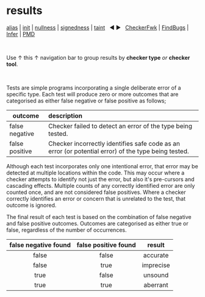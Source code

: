 # results

[alias](https://github.com/michaelemery/staticanalysis/tree/master/results/alias/README.md) | [init](https://github.com/michaelemery/staticanalysis/tree/master/results/init/README.md) | [nullness](https://github.com/michaelemery/staticanalysis/tree/master/results/nullness/README.md) | [signedness](https://github.com/michaelemery/staticanalysis/tree/master/results/signedness/README.md) | [taint](https://github.com/michaelemery/staticanalysis/tree/master/results/taint/README.md) &nbsp; &#x25c0; &#x25b6; &nbsp; [CheckerFwk]() | [FindBugs]() | [Infer]() | [PMD]()

<br>

Use &uarr; this &uarr; navigation bar to group results by **checker type** *or* **checker tool**.

<br>

Tests are simple programs incorporating a single deliberate error of a specific type. Each test will produce zero or more outcomes that are categorised as either false negative or false positive as follows;
 
 | outcome| description |
 | --- | :--- |
 | false negative | Checker failed to detect an error of the type being tested. | 
 | false positive |Checker incorrectly identifies safe code as an error (or potential error) of the type being tested. |
 
Although each test incorporates only one intentional error, that error may be detected at multiple locations within the code. This may occur where a checker attempts to identify not just the error, but also it's pre-cursors and cascading effects. Multiple counts of any correctly identified error are only counted once, and are not considered false positives. Where a checker correctly identifies an error or concern that is unrelated to the test, that outcome is ignored. 

The final result of each test is based on the combination of false negative and false positive outcomes. Outcomes are categorised as either true or false, regardless of the number of occurrences.   

| false negative found | false positive found | result | 
| :---: | :---: | :---: |
| false | false |accurate | 
| false | true | imprecise |
| true | false | unsound |
| true | true | aberrant |
